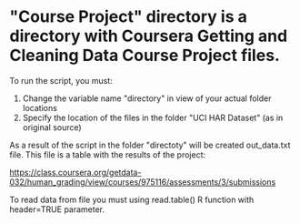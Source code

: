 # "Course Project" directory is a directory with Coursera Getting and Cleaning Data Course Project files.

To run the script, you must:

1. Change the variable name "directory" in view of your actual folder locations
2. Specify the location of the files in the folder "UCI HAR Dataset" (as in original source)

As a result of the script in the folder "directoty" will be created out_data.txt file. This file is a table with the results of the project:

https://class.coursera.org/getdata-032/human_grading/view/courses/975116/assessments/3/submissions

To read data from file you must using read.table() R function with header=TRUE parameter.



